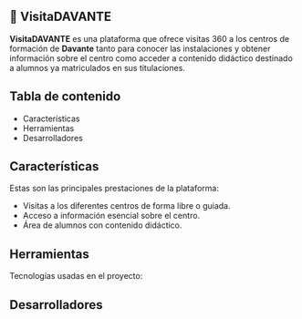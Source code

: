 ## 📍 VisitaDAVANTE

**VisitaDAVANTE** es una plataforma que ofrece visitas 360 a los centros de formación de **Davante** tanto para conocer las instalaciones y obtener información sobre el centro como acceder a contenido didáctico destinado a alumnos ya matriculados en sus titulaciones.

    
## Tabla de contenido
- Características
- Herramientas
- Desarrolladores


## Características
Estas son las principales prestaciones de la plataforma:

- Visitas a los diferentes centros de forma libre o guiada.
- Acceso a información esencial sobre el centro.
- Área de alumnos con contenido didáctico.


## Herramientas
Tecnologías usadas en el proyecto:


## Desarrolladores
